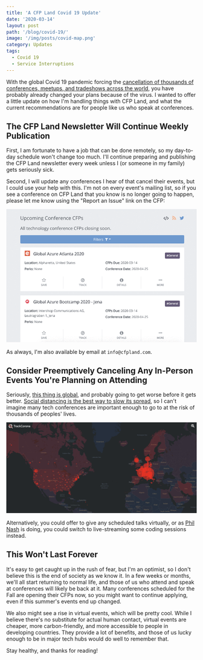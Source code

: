 ```yaml
---
title: 'A CFP Land Covid 19 Update'
date: '2020-03-14'
layout: post
path: '/blog/covid-19/'
image: '/img/posts/covid-map.png'
category: Updates
tags:
  - Covid 19
  - Service Interruptions
---
```


With the global Covid 19 pandemic forcing the [cancellation of thousands of conferences, meetups, and tradeshows across the world](https://www.usatoday.com/story/news/nation/2020/03/05/coronavirus-update-list-canceled-events/4950641002/),
you have probably already changed your plans because of the virus. I wanted to offer a little update on how I'm handling things
with CFP Land, and what the current recommendations are for people like us who speak at conferences.

<!--more-->

## The CFP Land Newsletter Will Continue Weekly Publication

First, I am fortunate to have a job that can be done remotely, so my day-to-day schedule won't change too much. I'll continue
preparing and publishing the CFP Land newsletter every week unless I (or someone in my family) gets seriously sick.

Second, I will update any conferences I hear of that cancel their events, but I could use your help with this. I'm not on every
event's mailing list, so if you see a conference on CFP Land that you know is no longer going to happen, please let me know
using the "Report an Issue" link on the CFP:

![Report issues on CFP Land](/img/posts/report.gif)

As always, I'm also available by email at `info@cfpland.com`.

## Consider Preemptively Canceling Any In-Person Events You're Planning on Attending

Seriously, [this thing is global](https://trackcorona.herokuapp.com/map), and probably going to get worse before it gets better.
[Social distancing is the best way to slow its spread](https://nationalpost.com/news/world/covid-19-what-is-social-distancing-and-how-to-do-it-properly), so I can't imagine many tech conferences are important enough to go to at the risk of thousands of peoples' lives.

![Global Covid 19 Map](/img/posts/covid-map.png)

Alternatively, you could offer to give any scheduled talks virtually, or as [Phil Nash](https://twitter.com/philnash/status/1238235174829060096) is doing, you could switch to live-streaming
some coding sessions instead.

## This Won't Last Forever

It's easy to get caught up in the rush of fear, but I'm an optimist, so I don't believe this is the end of society as we know it.
In a few weeks or months, we'll all start returning to normal life, and those of us who attend and speak at conferences will likely
be back at it. Many conferences scheduled for the Fall are opening their CFPs now, so you might want to continue applying, even if this summer's events end up changed.

We also might see a rise in virtual events, which will be pretty cool. While I believe there's no substitute for actual human contact, virtual events are cheaper, more carbon-friendly, and more accessible to people in developing countries. They provide
a lot of benefits, and those of us lucky enough to be in major tech hubs would do well to remember that.

Stay healthy, and thanks for reading!

